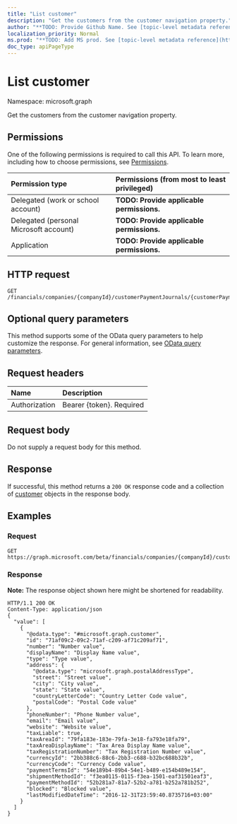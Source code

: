 ```yaml
---
title: "List customer"
description: "Get the customers from the customer navigation property."
author: "**TODO: Provide Github Name. See [topic-level metadata reference](https://msgo.azurewebsites.net/add/document/guidelines/metadata.html#topic-level-metadata)**"
localization_priority: Normal
ms.prod: "**TODO: Add MS prod. See [topic-level metadata reference](https://msgo.azurewebsites.net/add/document/guidelines/metadata.html#topic-level-metadata)**"
doc_type: apiPageType
---
```


# List customer

Namespace: microsoft.graph

Get the customers from the customer navigation property.

## Permissions
One of the following permissions is required to call this API. To learn more, including how to choose permissions, see [Permissions](/concepts/permissions-reference.md).

|Permission type|Permissions (from most to least privileged)|
|:---|:---|
|Delegated (work or school account)|**TODO: Provide applicable permissions.**|
|Delegated (personal Microsoft account)|**TODO: Provide applicable permissions.**|
|Application|**TODO: Provide applicable permissions.**|

## HTTP request
<!-- {
  "blockType": "ignored"
}
-->
``` http
GET /financials/companies/{companyId}/customerPaymentJournals/{customerPaymentJournalId}/customerPayments/{customerPaymentId}/customer
```

## Optional query parameters
This method supports some of the OData query parameters to help customize the response. For general information, see [OData query parameters](/graph/query-parameters).

## Request headers
|Name|Description|
|:---|:---|
|Authorization|Bearer {token}. Required|

## Request body
Do not supply a request body for this method.

## Response
If successful, this method returns a `200 OK` response code and a collection of [customer](../resources/customer.md) objects in the response body.

## Examples

### Request
<!-- {
  "blockType": "request",
  "name": "get_customer"
}
-->
``` http
GET https://graph.microsoft.com/beta/financials/companies/{companyId}/customerPaymentJournals/{customerPaymentJournalId}/customerPayments/{customerPaymentId}/customer
```

### Response
**Note:** The response object shown here might be shortened for readability.
<!-- {
  "blockType": "response",
  "truncated": true,
  "@odata.type": "collection(microsoft.graph.customer)"
}
-->
``` http
HTTP/1.1 200 OK
Content-Type: application/json
{
  "value": [
    {
      "@odata.type": "#microsoft.graph.customer",
      "id": "71af09c2-09c2-71af-c209-af71c209af71",
      "number": "Number value",
      "displayName": "Display Name value",
      "type": "Type value",
      "address": {
        "@odata.type": "microsoft.graph.postalAddressType",
        "street": "Street value",
        "city": "City value",
        "state": "State value",
        "countryLetterCode": "Country Letter Code value",
        "postalCode": "Postal Code value"
      },
      "phoneNumber": "Phone Number value",
      "email": "Email value",
      "website": "Website value",
      "taxLiable": true,
      "taxAreaId": "79fa183e-183e-79fa-3e18-fa793e18fa79",
      "taxAreaDisplayName": "Tax Area Display Name value",
      "taxRegistrationNumber": "Tax Registration Number value",
      "currencyId": "2bb388c6-88c6-2bb3-c688-b32bc688b32b",
      "currencyCode": "Currency Code value",
      "paymentTermsId": "54e189b4-89b4-54e1-b489-e154b489e154",
      "shipmentMethodId": "f3ea0115-0115-f3ea-1501-eaf31501eaf3",
      "paymentMethodId": "52b281a7-81a7-52b2-a781-b252a781b252",
      "blocked": "Blocked value",
      "lastModifiedDateTime": "2016-12-31T23:59:40.8735716+03:00"
    }
  ]
}
```

